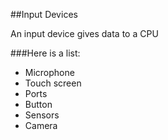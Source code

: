 ##Input Devices

An input device gives data to a CPU

###Here is a list:

* Microphone
* Touch screen
* Ports
* Button
* Sensors
* Camera


